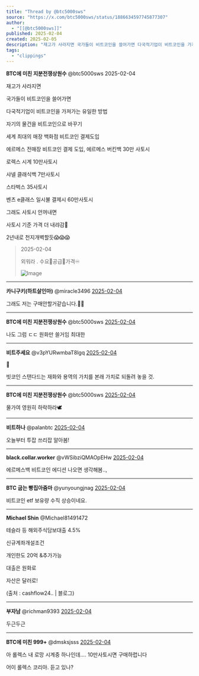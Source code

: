 ```yaml
---
title: "Thread by @btc5000sws"
source: "https://x.com/btc5000sws/status/1886634597745877307"
author:
  - "[[@btc5000sws]]"
published: 2025-02-04
created: 2025-02-05
description: "재고가 사라지면 국가들이 비트코인을 쓸어가면 다국적기업이 비트코인을 가져가는 유일한 방법 자기의 물건을 비트코인으로 바꾸기 세계 최대의 매장 백화점 비트코인 결제도입 에르메스 전매장 비트코인 결제 도입, 에르메스 버킨백 30만 사토시 로렉스"
tags:
  - "clippings"
---
```

**BTC에 미친 지분전쟁상원수** @btc5000sws 2025-02-04

재고가 사라지면

국가들이 비트코인을 쓸어가면

다국적기업이 비트코인을 가져가는 유일한 방법

자기의 물건을 비트코인으로 바꾸기

세계 최대의 매장 백화점 비트코인 결제도입

에르메스 전매장 비트코인 결제 도입, 에르메스 버킨백 30만 사토시

로렉스 시계 10만사토시

샤넬 클래식백 7만사토시

스타벅스 35사토시

벤츠 e클래스 일시불 결제시 60만사토시

그래도 사토시 안꺼내면

사토시 기준 가격 더 내랴감🐇

2년내로 천지개벽할듯😱😱😱

> 2025-02-04
> 
> 외워라 . 수요🔺공급🔻가격♾
> 
> ![Image](https://pbs.twimg.com/media/Gi6sKGea4AAgq6G?format=jpg&name=large)

---

**카니구키(하트살인마)** @miracle3496 [2025-02-04](https://x.com/miracle3496/status/1886639517924524350)

그래도 저는 구매안할거같습니다.🤣🤣

---

**BTC에 미친 지분전쟁상원수** @btc5000sws [2025-02-04](https://x.com/btc5000sws/status/1886640050856976411)

나도 그럼 ㄷㄷ 원화만 쓸거임 최대한

---

**비트주세요** @v3pYURwmbaT8lgq [2025-02-04](https://x.com/v3pYURwmbaT8lgq/status/1886635472832893272)

💯

빗코인 스탠다드는 재화와 용역의 가치를 본래 가치로 되돌려 놓을 것.

---

**BTC에 미친 지분전쟁상원수** @btc5000sws [2025-02-04](https://x.com/btc5000sws/status/1886637599206605028)

물가여 영원히 하락하라🕊️

---

**비트하나** @palanbtc [2025-02-04](https://x.com/palanbtc/status/1886643182055907740)

오늘부터 투잡 쓰리잡 알아봄!

---

**black.collar.worker** @vWSibziQMAOpEHw [2025-02-04](https://x.com/vWSibziQMAOpEHw/status/1886722169595683108)

에르메스백 비트코인 에디션 나오면 생각해봄..,

---

**BTC 굽는 빵집아줌마** @yunyoungjnag [2025-02-04](https://x.com/yunyoungjnag/status/1886687762319110269)

비트코인 etf 보유량 수직 상승이네요.

---

**Michael Shin** @Michael81491472

테슬라 등 해외주식담보대출 4.5%

신규계좌개설조건

개인한도 20억 &추가가능

대출은 원화로

자산은 달러로!

(출처 : cashflow24.. | 블로그)

---

**부자남** @richman9393 [2025-02-04](https://x.com/richman9393/status/1886656897467736287)

두근두근

---

**BTC에 미친 999+** @dmsksjsss [2025-02-04](https://x.com/dmsksjsss/status/1886745013205467607)

아 롤렉스 내 로망 시계중 하나인데.... 10만사토시면 구매하렵니다

어이 롤렉스 코리아. 듣고 있나?